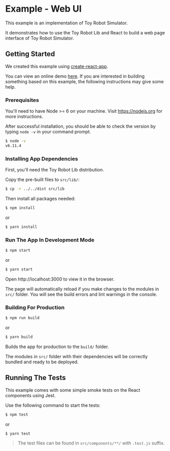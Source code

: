 # Example - Web UI

This example is an implementation of Toy Robot Simulator.

It demonstrates how to use the Toy Robot Lib and React to build a web page interface of Toy Robot Simulator.

## Getting Started

We created this example using [create-react-app](https://github.com/facebookincubator/create-react-app).

You can view an online demo [here](https://robinlu0705.github.io/toy-robot-lib/examples/web-ui/build/). If you are interested in building something based on this example, the following instructions may give some help.

### Prerequisites

You'll need to have Node >= 6 on your machine. Visit https://nodejs.org for more instructions.

After successful installation, you should be able to check the version by typing `node -v` in your command prompt.

```sh
$ node -v
v6.11.4
```

### Installing App Dependencies

First, you'll need the Toy Robot Lib distribution.

Copy the pre-built files to `src/lib/`:
```sh
$ cp -r ../../dist src/lib
```

Then install all packages needed:

```sh
$ npm install
```

or

```sh
$ yarn install
```

### Run The App In Development Mode

```sh
$ npm start
```

or

```sh
$ yarn start
```

Open http://localhost:3000 to view it in the browser.

The page will automatically reload if you make changes to the modules in `src/` folder.
You will see the build errors and lint warnings in the console.

### Building For Production

```sh
$ npm run build
```

or

```sh
$ yarn build
```

Builds the app for production to the `build/` folder.

The modules in `src/` folder with their dependencies will be correctly bundled and ready to be deployed.

## Running The Tests

This example comes with some simple smoke tests on the React components using Jest.

Use the following command to start the tests:

```sh
$ npm test
```

or

```sh
$ yarn test
```

> The test files can be found in `src/components/**/` with `.test.js` suffix.
